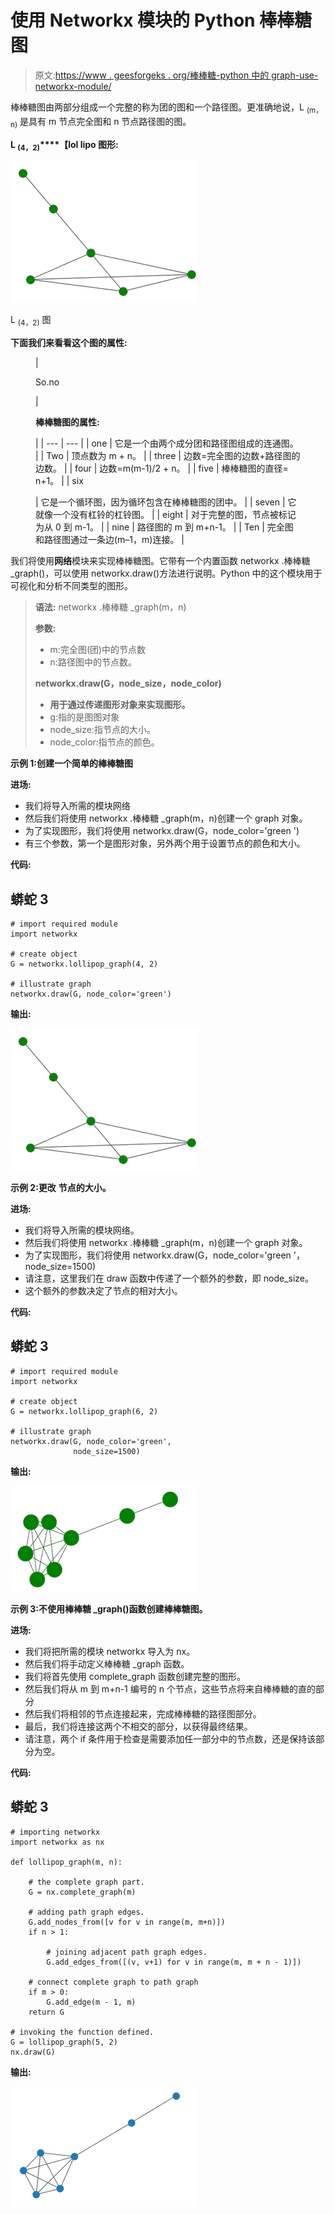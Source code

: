 # 使用 Networkx 模块的 Python 棒棒糖图

> 原文:[https://www . geesforgeks . org/棒棒糖-python 中的 graph-use-networkx-module/](https://www.geeksforgeeks.org/lollipop-graph-in-python-using-networkx-module/)

棒棒糖图由两部分组成一个完整的称为团的图和一个路径图。更准确地说，L <sub>(m，n)</sub> 是具有 m 节点完全图和 n 节点路径图的图。

**L <sub>(4，2)</sub>****【lol lipo 图形:**

![](img/1d002c19bdcb2225f4a83d2ceb7b54f5.png)

L <sub>(4，2)</sub> 图

**下面我们来看看这个图的属性:**

<figure class="table">

| 

So.no

 | 

**棒棒糖图的属性:**

 |
| --- | --- |
| one | 它是一个由两个成分团和路径图组成的连通图。 |
| Two | 顶点数为 m + n。 |
| three | 边数=完全图的边数+路径图的边数。 |
| four | 边数=m(m-1)/2 + n。 |
| five | 棒棒糖图的直径= n+1。 |
| six

 | 它是一个循环图，因为循环包含在棒棒糖图的团中。 |
| seven | 它就像一个没有杠铃的杠铃图。 |
| eight | 对于完整的图，节点被标记为从 0 到 m-1。 |
| nine | 路径图的 m 到 m+n-1。 |
| Ten | 完全图和路径图通过一条边(m–1，m)连接。 |

</figure>

我们将使用**网络**模块来实现棒棒糖图。它带有一个内置函数 networkx .棒棒糖 _graph()，可以使用 networkx.draw()方法进行说明。Python 中的这个模块用于可视化和分析不同类型的图形。

> **语法:** networkx .棒棒糖 _graph(m，n)
> 
> **参数:**
> 
> *   m:完全图(团)中的节点数
> *   n:路径图中的节点数。
> 
> **networkx.draw(G，node_size，node_color)**
> 
> *   **用于通过传递图形对象来实现图形。**
> *   g:指的是图图对象
> *   node_size:指节点的大小。
> *   node_color:指节点的颜色。

**示例 1:创建一个简单的棒棒糖图**

**进场:**

*   我们将导入所需的模块网络
*   然后我们将使用 networkx .棒棒糖 _graph(m，n)创建一个 graph 对象。
*   为了实现图形，我们将使用 networkx.draw(G，node_color='green ')
*   有三个参数，第一个是图形对象，另外两个用于设置节点的颜色和大小。

**代码:**

## 蟒蛇 3

```
# import required module
import networkx

# create object
G = networkx.lollipop_graph(4, 2)

# illustrate graph
networkx.draw(G, node_color='green')
```

**输出:**

![](img/1d002c19bdcb2225f4a83d2ceb7b54f5.png)

**示例 2:更改** **节点的大小。**

**进场:**

*   我们将导入所需的模块网络。
*   然后我们将使用 networkx .棒棒糖 _graph(m，n)创建一个 graph 对象。
*   为了实现图形，我们将使用 networkx.draw(G，node_color='green '，node_size=1500)
*   请注意，这里我们在 draw 函数中传递了一个额外的参数，即 node_size。
*   这个额外的参数决定了节点的相对大小。

**代码:**

## 蟒蛇 3

```
# import required module
import networkx

# create object
G = networkx.lollipop_graph(6, 2)

# illustrate graph
networkx.draw(G, node_color='green',
              node_size=1500)
```

**输出:**

![](img/bba1dce20bcb741c45d2aa8d6bfe2fdf.png)

**示例 3:不使用棒棒糖 _graph()函数创建棒棒糖图。**

**进场:**

*   我们将把所需的模块 networkx 导入为 nx。
*   然后我们将手动定义棒棒糖 _graph 函数。
*   我们将首先使用 complete_graph 函数创建完整的图形。
*   然后我们将从 m 到 m+n-1 编号的 n 个节点，这些节点将来自棒棒糖的直的部分
*   然后我们将相邻的节点连接起来，完成棒棒糖的路径图部分。
*   最后，我们将连接这两个不相交的部分，以获得最终结果。
*   请注意，两个 if 条件用于检查是需要添加任一部分中的节点数，还是保持该部分为空。

**代码:**

## 蟒蛇 3

```
# importing networkx
import networkx as nx

def lollipop_graph(m, n):

    # the complete graph part.
    G = nx.complete_graph(m)

    # adding path graph edges.
    G.add_nodes_from([v for v in range(m, m+n)])
    if n > 1:

        # joining adjacent path graph edges.
        G.add_edges_from([(v, v+1) for v in range(m, m + n - 1)])

    # connect complete graph to path graph
    if m > 0:
        G.add_edge(m - 1, m)
    return G

# invoking the function defined.
G = lollipop_graph(5, 2)
nx.draw(G)
```

**输出:**

![](img/9fefe3eacc2baa6ccdd345c7f40310c3.png)